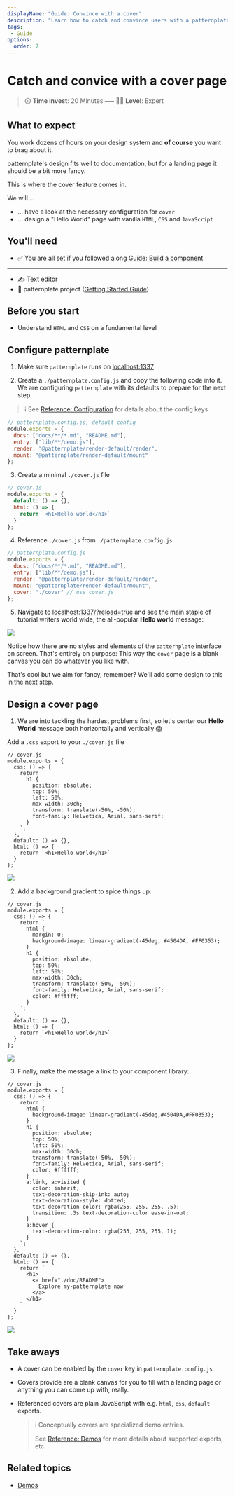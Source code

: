 ```yaml
---
displayName: "Guide: Convince with a cover"
description: "Learn how to catch and convince users with a patternplate cover page"
tags: 
 - Guide
options:
  order: 7
---
```


# Catch and convice with a cover page

> :timer_clock: **Time invest**: 20 Minutes ––– :woman_student: **Level**: Expert


## What to expect

You work dozens of hours on your design system and **of course** you want to brag about it. 

patternplate's design fits well to documentation, but for a landing page it should be a bit more fancy.

This is where the cover feature comes in.


We will …

* … have a look at the necessary configuration for `cover`
* … design a "Hello World" page with vanilla `HTML`, `CSS` and `JavaScript`

## You'll need

* :white_check_mark: You are all set if you followed along [Guide: Build a component](./doc/docs/guides/add-component?guides-enabled=true)

---

* :writing_hand: Text editor
* :file_folder: patternplate project ([Getting Started Guide](./doc/docs/guides/getting-started?guides-enabled=true))

## Before you start

* Understand `HTML` and `CSS` on a fundamental level

## Configure patternplate

1. Make sure `patternplate` runs on [localhost:1337](http://localhost:1337) 

2. Create a `./patternplate.config.js` and copy the following code into it. We are configuring `patternplate` with its defaults to prepare for the next step.

  > :information_source: See [Reference: Configuration](./doc/docs/reference/configuration) for details about the config keys

```js
// patternplate.config.js, default config
module.exports = {
  docs: ["docs/**/*.md", "README.md"],
  entry: ["lib/**/demo.js"],
  render: "@patternplate/render-default/render",
  mount: "@patternplate/render-default/mount"
};
```

3. Create a minimal `./cover.js` file

```js
// cover.js
module.exports = {
  default: () => {},
  html: () => {
    return `<h1>Hello world</h1>`
  }
};

```

4. Reference `./cover.js` from `./patternplate.config.js`

```js
// patternplate.config.js
module.exports = {
  docs: ["docs/**/*.md", "README.md"],
  entry: ["lib/**/demo.js"],
  render: "@patternplate/render-default/render",
  mount: "@patternplate/render-default/mount",
  cover: "./cover" // use cover.js
};
```

5. Navigate to [localhost:1337/?reload=true](http://localhost:1337/?reload=true) and see the main staple of  tutorial writers world wide, the all-popular **Hello world** message:

  ![](https://patternplate.github.io/media/images/screenshot-cover.svg)

Notice how there are no styles and elements of the `patternplate` interface on screen. That's entirely on purpose: This way the `cover` page is a blank canvas you can do whatever you like with.

That's cool but we aim for fancy, remember? We'll add some design to this
in the next step.

## Design a cover page

1. We are into tackling the hardest problems first, so let's center our **Hello World** message both horizontally and vertically :scream:

  Add a `.css` export to your `./cover.js` file

  ```js{3-13}
  // cover.js
  module.exports = {
    css: () => {
      return `
        h1 {
          position: absolute;
          top: 50%;
          left: 50%;
          max-width: 30ch;
          transform: translate(-50%, -50%);
          font-family: Helvetica, Arial, sans-serif;
        }
      `;
    },
    default: () => {},
    html: () => {
      return `<h1>Hello world</h1>`
    }
  };
  ```

![](https://patternplate.github.io/media/images/screenshot-cover-css.svg)

2. Add a background gradient to spice things up:

  ```js{7,16}
  // cover.js
  module.exports = {
    css: () => {
      return `
        html {
          margin: 0;
          background-image: linear-gradient(-45deg, #4504DA, #FF0353);
        }
        h1 {
          position: absolute;
          top: 50%;
          left: 50%;
          max-width: 30ch;
          transform: translate(-50%, -50%);
          font-family: Helvetica, Arial, sans-serif;
          color: #ffffff;
        }
      `;
    },
    default: () => {},
    html: () => {
      return `<h1>Hello world</h1>`
    }
  };
  ```

![](https://patternplate.github.io/media/images/screenshot-cover-background.svg)


3. Finally, make the message a link to your component library:


  ```js{17-26,33-35}
  // cover.js
  module.exports = {
    css: () => {
      return `
        html {
          background-image: linear-gradient(-45deg,#4504DA,#FF0353);
        }
        h1 {
          position: absolute;
          top: 50%;
          left: 50%;
          max-width: 30ch;
          transform: translate(-50%, -50%);
          font-family: Helvetica, Arial, sans-serif;
          color: #ffffff;
        }
        a:link, a:visited {
          color: inherit;
          text-decoration-skip-ink: auto;
          text-decoration-style: dotted;
          text-decoration-color: rgba(255, 255, 255, .5);
          transition: .3s text-decoration-color ease-in-out;
        }
        a:hover {
          text-decoration-color: rgba(255, 255, 255, 1);
        }
      `;
    },
    default: () => {},
    html: () => {
      return `
        <h1>
          <a href="./doc/README">
            Explore my-patternplate now
          </a>
        </h1>
      `
    }
  };
  ```

![](https://patternplate.github.io/media/images/screenshot-cover-link.svg)

## Take aways

* A cover can be enabled by the `cover` key in `patternplate.config.js` 

* Covers provide are a blank canvas for you to fill with a landing page or anything you can come up with, really.

* Referenced covers are plain JavaScript with e.g. `html`, `css`, `default` exports.

  > :information_source: Conceptually covers are specialized demo entries. 
  > 
  > See [Reference: Demos](./doc/docs/reference/demos) for more details about supported exports, etc.

## Related topics

* [Demos](./doc/docs/reference/demos?reference-enabled=true)

